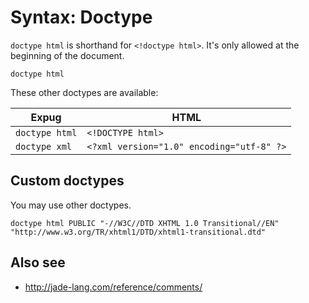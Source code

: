 # Syntax: Doctype

`doctype html` is shorthand for `<!doctype html>`. It's only allowed at the beginning of the document.

```jade
doctype html
```

These other doctypes are available:

| Expug          | HTML                                      |
| ---            | ---                                       |
| `doctype html` | `<!DOCTYPE html>`                         |
| `doctype xml`  | `<?xml version="1.0" encoding="utf-8" ?>` |

## Custom doctypes

You may use other doctypes.

```jade
doctype html PUBLIC "-//W3C//DTD XHTML 1.0 Transitional//EN" "http://www.w3.org/TR/xhtml1/DTD/xhtml1-transitional.dtd"
```

## Also see

- <http://jade-lang.com/reference/comments/>
